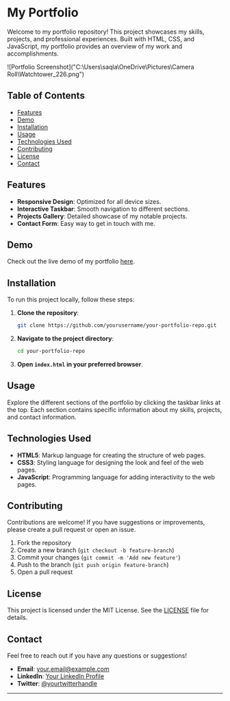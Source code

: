 # My Portfolio

Welcome to my portfolio repository! This project showcases my skills, projects, and professional experiences. Built with HTML, CSS, and JavaScript, my portfolio provides an overview of my work and accomplishments.

![Portfolio Screenshot]("C:\Users\saqla\OneDrive\Pictures\Camera Roll\Watchtower_226.png")

## Table of Contents

- [Features](#features)
- [Demo](#demo)
- [Installation](#installation)
- [Usage](#usage)
- [Technologies Used](#technologies-used)
- [Contributing](#contributing)
- [License](#license)
- [Contact](#contact)

## Features

- **Responsive Design**: Optimized for all device sizes.
- **Interactive Taskbar**: Smooth navigation to different sections.
- **Projects Gallery**: Detailed showcase of my notable projects.
- **Contact Form**: Easy way to get in touch with me.

## Demo

Check out the live demo of my portfolio [here](https://saqlainap.github.io/Portfolio/).

## Installation

To run this project locally, follow these steps:

1. **Clone the repository**:
    ```bash
    git clone https://github.com/yourusername/your-portfolio-repo.git
    ```
2. **Navigate to the project directory**:
    ```bash
    cd your-portfolio-repo
    ```
3. **Open `index.html` in your preferred browser**.

## Usage

Explore the different sections of the portfolio by clicking the taskbar links at the top. Each section contains specific information about my skills, projects, and contact information.

## Technologies Used

- **HTML5**: Markup language for creating the structure of web pages.
- **CSS3**: Styling language for designing the look and feel of the web pages.
- **JavaScript**: Programming language for adding interactivity to the web pages.

## Contributing

Contributions are welcome! If you have suggestions or improvements, please create a pull request or open an issue.

1. Fork the repository
2. Create a new branch (`git checkout -b feature-branch`)
3. Commit your changes (`git commit -m 'Add new feature'`)
4. Push to the branch (`git push origin feature-branch`)
5. Open a pull request

## License

This project is licensed under the MIT License. See the [LICENSE](LICENSE) file for details.

## Contact

Feel free to reach out if you have any questions or suggestions!

- **Email**: your.email@example.com
- **LinkedIn**: [Your LinkedIn Profile](https://linkedin.com/in/saqlain-ahmed-p-sap)
- **Twitter**: [@yourtwitterhandle](https://twitter.com/saqlainahmed302)

---
